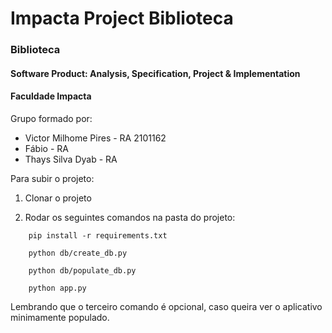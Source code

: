 # Impacta Project Biblioteca

### Biblioteca

#### Software Product: Analysis, Specification, Project & Implementation

#### Faculdade Impacta

Grupo formado por:

- Victor Milhome Pires - RA 2101162
- Fábio - RA
- Thays Silva Dyab - RA

Para subir o projeto:

1. Clonar o projeto

2. Rodar os seguintes comandos na pasta do projeto:

```
    pip install -r requirements.txt

    python db/create_db.py

    python db/populate_db.py

    python app.py

```

Lembrando que o terceiro comando é opcional, caso queira ver o aplicativo minimamente populado.
